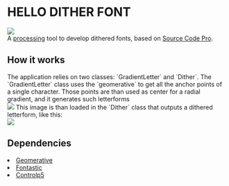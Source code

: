 <h1>HELLO DITHER FONT</h1>
<img src="https://user-images.githubusercontent.com/17408277/32441002-dcba07ba-c2f5-11e7-85a9-105228cfc045.png"><br>
A <a href="https://processing.org">processing</a> tool to develop dithered fonts, based on <a href="https://github.com/adobe-fonts/source-code-pro">Source Code Pro</a>.
<h2>How it works</h2>
The application relies on two classes: `GradientLetter` and `Dither`.
The `GradientLetter` class uses the `geomerative` to get all the anchor points of a single character. Those points are than used as center for a radial gradient, and it generates such letterforms<br>
<img src="https://user-images.githubusercontent.com/17408277/32440985-c9deedea-c2f5-11e7-8b42-9c686258f337.png">
  This image is than loaded in the `Dither` class that outputs a dithered letterform, like this:<br>
  <img src="https://user-images.githubusercontent.com/17408277/32441258-1897921a-c2f7-11e7-9836-0f06eb04580b.png">
<h2>Dependencies</h2>
<li><a href="http://www.ricardmarxer.com/geomerative/">Geomerative</a></li>
<li><a href="http://code.andreaskoller.com/libraries/fontastic/">Fontastic</a></li>
<li><a href="http://www.sojamo.de/libraries/controlP5/">Controlp5</a></li>
